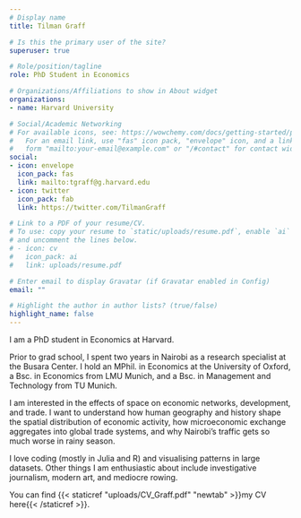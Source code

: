 ```yaml
---
# Display name
title: Tilman Graff

# Is this the primary user of the site?
superuser: true

# Role/position/tagline
role: PhD Student in Economics

# Organizations/Affiliations to show in About widget
organizations:
- name: Harvard University

# Social/Academic Networking
# For available icons, see: https://wowchemy.com/docs/getting-started/page-builder/#icons
#   For an email link, use "fas" icon pack, "envelope" icon, and a link in the
#   form "mailto:your-email@example.com" or "/#contact" for contact widget.
social:
- icon: envelope
  icon_pack: fas
  link: mailto:tgraff@g.harvard.edu
- icon: twitter
  icon_pack: fab
  link: https://twitter.com/TilmanGraff

# Link to a PDF of your resume/CV.
# To use: copy your resume to `static/uploads/resume.pdf`, enable `ai` icons in `params.toml`, 
# and uncomment the lines below.
# - icon: cv
#   icon_pack: ai
#   link: uploads/resume.pdf

# Enter email to display Gravatar (if Gravatar enabled in Config)
email: ""

# Highlight the author in author lists? (true/false)
highlight_name: false
---
```


I am a PhD student in Economics at Harvard.

Prior to grad school, I spent two years in Nairobi as a research specialist at the Busara Center. I hold an MPhil. in Economics at the University of Oxford, a Bsc. in Economics from LMU Munich, and a Bsc. in Management and Technology from TU Munich.

I am interested in the effects of space on economic networks, development, and trade. I want to understand how human geography and history shape the spatial distribution of economic activity, how microeconomic exchange aggregates into global trade systems, and why Nairobi’s traffic gets so much worse in rainy season.

I love coding (mostly in Julia and R) and visualising patterns in large datasets. Other things I am enthusiastic about include investigative journalism, modern art, and mediocre rowing.

You can find {{< staticref "uploads/CV_Graff.pdf" "newtab" >}}my CV here{{< /staticref >}}.
